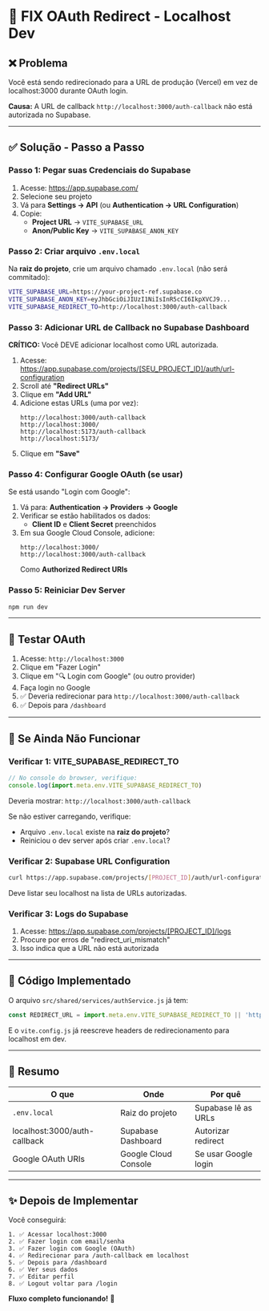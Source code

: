 # 🔧 FIX OAuth Redirect - Localhost Dev

## ❌ Problema

Você está sendo redirecionado para a URL de produção (Vercel) em vez de localhost:3000 durante OAuth login.

**Causa:** A URL de callback `http://localhost:3000/auth-callback` não está autorizada no Supabase.

---

## ✅ Solução - Passo a Passo

### Passo 1: Pegar suas Credenciais do Supabase

1. Acesse: https://app.supabase.com/
2. Selecione seu projeto
3. Vá para **Settings → API** (ou **Authentication → URL Configuration**)
4. Copie:
   - **Project URL** → `VITE_SUPABASE_URL`
   - **Anon/Public Key** → `VITE_SUPABASE_ANON_KEY`

### Passo 2: Criar arquivo `.env.local`

Na **raiz do projeto**, crie um arquivo chamado `.env.local` (não será commitado):

```bash
VITE_SUPABASE_URL=https://your-project-ref.supabase.co
VITE_SUPABASE_ANON_KEY=eyJhbGciOiJIUzI1NiIsInR5cCI6IkpXVCJ9...
VITE_SUPABASE_REDIRECT_TO=http://localhost:3000/auth-callback
```

### Passo 3: Adicionar URL de Callback no Supabase Dashboard

**CRÍTICO:** Você DEVE adicionar localhost como URL autorizada.

1. Acesse: https://app.supabase.com/projects/[SEU_PROJECT_ID]/auth/url-configuration
2. Scroll até **"Redirect URLs"**
3. Clique em **"Add URL"**
4. Adicione estas URLs (uma por vez):
   ```
   http://localhost:3000/auth-callback
   http://localhost:3000/
   http://localhost:5173/auth-callback
   http://localhost:5173/
   ```
5. Clique em **"Save"**

### Passo 4: Configurar Google OAuth (se usar)

Se está usando "Login com Google":

1. Vá para: **Authentication → Providers → Google**
2. Verificar se estão habilitados os dados:
   - **Client ID** e **Client Secret** preenchidos
3. Em sua Google Cloud Console, adicione:
   ```
   http://localhost:3000/
   http://localhost:3000/auth-callback
   ```
   Como **Authorized Redirect URIs**

### Passo 5: Reiniciar Dev Server

```bash
npm run dev
```

---

## 🧪 Testar OAuth

1. Acesse: `http://localhost:3000`
2. Clique em "Fazer Login"
3. Clique em "🔍 Login com Google" (ou outro provider)
4. Faça login no Google
5. ✅ Deveria redirecionar para `http://localhost:3000/auth-callback`
6. ✅ Depois para `/dashboard`

---

## 🚨 Se Ainda Não Funcionar

### Verificar 1: VITE_SUPABASE_REDIRECT_TO

```javascript
// No console do browser, verifique:
console.log(import.meta.env.VITE_SUPABASE_REDIRECT_TO)
```

Deveria mostrar: `http://localhost:3000/auth-callback`

Se não estiver carregando, verifique:
- Arquivo `.env.local` existe na **raiz do projeto**?
- Reiniciou o dev server após criar `.env.local`?

### Verificar 2: Supabase URL Configuration

```bash
curl https://app.supabase.com/projects/[PROJECT_ID]/auth/url-configuration
```

Deve listar seu localhost na lista de URLs autorizadas.

### Verificar 3: Logs do Supabase

1. Acesse: https://app.supabase.com/projects/[PROJECT_ID]/logs
2. Procure por erros de "redirect_uri_mismatch"
3. Isso indica que a URL não está autorizada

---

## 📝 Código Implementado

O arquivo `src/shared/services/authService.js` já tem:

```javascript
const REDIRECT_URL = import.meta.env.VITE_SUPABASE_REDIRECT_TO || 'http://localhost:3000/auth-callback';
```

E o `vite.config.js` já reescreve headers de redirecionamento para localhost em dev.

---

## 🎯 Resumo

| O que | Onde | Por quê |
|------|------|--------|
| `.env.local` | Raiz do projeto | Supabase lê as URLs |
| localhost:3000/auth-callback | Supabase Dashboard | Autorizar redirect |
| Google OAuth URIs | Google Cloud Console | Se usar Google login |

---

## ✨ Depois de Implementar

Você conseguirá:

```
1. ✅ Acessar localhost:3000
2. ✅ Fazer login com email/senha
3. ✅ Fazer login com Google (OAuth)
4. ✅ Redirecionar para /auth-callback em localhost
5. ✅ Depois para /dashboard
6. ✅ Ver seus dados
7. ✅ Editar perfil
8. ✅ Logout voltar para /login
```

**Fluxo completo funcionando!** 🚀
